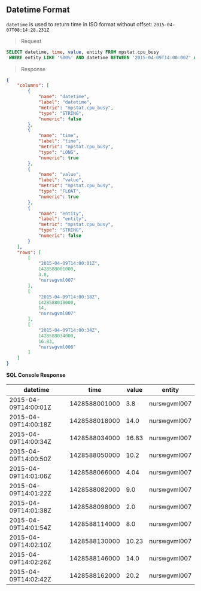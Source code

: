 ## Datetime Format

`datetime` is used to return time in ISO format without offset: `2015-04-07T08:14:28.231Z`

> Request

```sql
SELECT datetime, time, value, entity FROM mpstat.cpu_busy 
 WHERE entity LIKE '%00%' AND datetime BETWEEN '2015-04-09T14:00:00Z' AND '2015-04-09T14:05:00Z'
```

> Response

```json
{
    "columns": [
        {
            "name": "datetime",
            "label": "datetime",
            "metric": "mpstat.cpu_busy",
            "type": "STRING",
            "numeric": false
        },
        {
            "name": "time",
            "label": "time",
            "metric": "mpstat.cpu_busy",
            "type": "LONG",
            "numeric": true
        },
        {
            "name": "value",
            "label": "value",
            "metric": "mpstat.cpu_busy",
            "type": "FLOAT",
            "numeric": true
        },
        {
            "name": "entity",
            "label": "entity",
            "metric": "mpstat.cpu_busy",
            "type": "STRING",
            "numeric": false
        }
    ],
    "rows": [
        [
            "2015-04-09T14:00:01Z",
            1428588001000,
            3.8,
            "nurswgvml007"
        ],
        [
            "2015-04-09T14:00:18Z",
            1428588018000,
            14,
            "nurswgvml007"
        ],
        [
            "2015-04-09T14:00:34Z",
            1428588034000,
            16.83,
            "nurswgvml006"
        ]
    ]
}
```

**SQL Console Response**

| datetime             | time          | value | entity       | 
|----------------------|---------------|-------|--------------| 
| 2015-04-09T14:00:01Z | 1428588001000 | 3.8   | nurswgvml007 | 
| 2015-04-09T14:00:18Z | 1428588018000 | 14.0  | nurswgvml007 | 
| 2015-04-09T14:00:34Z | 1428588034000 | 16.83 | nurswgvml007 | 
| 2015-04-09T14:00:50Z | 1428588050000 | 10.2  | nurswgvml007 | 
| 2015-04-09T14:01:06Z | 1428588066000 | 4.04  | nurswgvml007 | 
| 2015-04-09T14:01:22Z | 1428588082000 | 9.0   | nurswgvml007 | 
| 2015-04-09T14:01:38Z | 1428588098000 | 2.0   | nurswgvml007 | 
| 2015-04-09T14:01:54Z | 1428588114000 | 8.0   | nurswgvml007 | 
| 2015-04-09T14:02:10Z | 1428588130000 | 10.23 | nurswgvml007 | 
| 2015-04-09T14:02:26Z | 1428588146000 | 14.0  | nurswgvml007 | 
| 2015-04-09T14:02:42Z | 1428588162000 | 20.2  | nurswgvml007 | 

